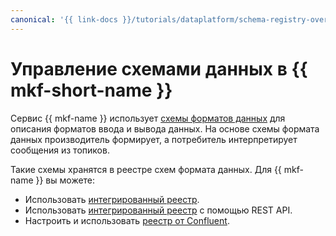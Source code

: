 ```yaml
---
canonical: '{{ link-docs }}/tutorials/dataplatform/schema-registry-overview'
---
```


# Управление схемами данных в {{ mkf-short-name }}

Сервис {{ mkf-name }} использует [схемы форматов данных](../concepts/managed-schema-registry.md) для описания форматов ввода и вывода данных. На основе схемы формата данных производитель формирует, а потребитель интерпретирует сообщения из топиков.

Такие схемы хранятся в реестре схем формата данных. Для {{ mkf-name }} вы можете:

* Использовать [интегрированный реестр](./managed-schema-registry.md).
* Использовать [интегрированный реестр](./managed-schema-registry-rest.md) с помощью REST API.
* Настроить и использовать [реестр от Confluent](./confluent-schema-registry.md).
